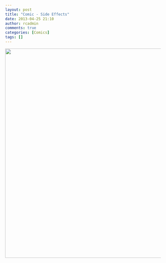 ```yaml
---
layout: post
title: "Comic - Side Effects"
date: 2013-04-25 21:10
author: rcadmin
comments: true
categories: [Comics]
tags: []
---
```

<a href="http://bitsmack.com/comics/2013/04/25/comic-side-effects/" rel="attachment wp-att-2481"><img src="http://dl.bitsmack.com/uploads/2013/04/20130425.jpg" alt="" title="Hold up, one of the side effects is erectile dysfunction? How would they know that?" width="680" height="680" class="alignnone size-full wp-image-2481" /></a>
